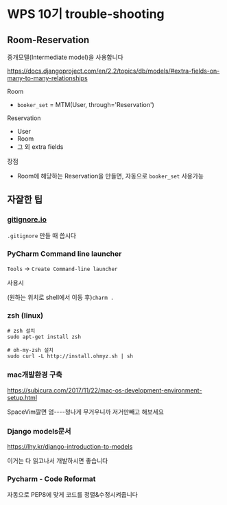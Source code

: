 # WPS 10기 trouble-shooting

## Room-Reservation

중개모델(Intermediate model)을 사용합니다

<https://docs.djangoproject.com/en/2.2/topics/db/models/#extra-fields-on-many-to-many-relationships>

Room

- `booker_set` = MTM(User, through='Reservation')

Reservation

- User
- Room
- 그 외 extra fields

장점

- Room에 해당하는 Reservation을 만들면, 자동으로 `booker_set` 사용가능



## 자잘한 팁

### [gitignore.io](<https://gitignore.io/>)

`.gitignore` 만들 때 씁시다



### PyCharm Command line launcher

`Tools` -> `Create Command-line launcher`

사용시

(원하는 위치로 shell에서 이동 후)`charm .`



### zsh (linux)

```
# zsh 설치
sudo apt-get install zsh

# oh-my-zsh 설치
sudo curl -L http://install.ohmyz.sh | sh
```



### mac개발환경 구축

<https://subicura.com/2017/11/22/mac-os-development-environment-setup.html>

SpaceVim깔면 엄----청나게 무거우니까 저거만빼고 해보세요



### Django models문서

<https://lhy.kr/django-introduction-to-models>

이거는 다 읽고나서 개발하시면 좋습니다



### Pycharm - Code Reformat

자동으로 PEP8에 맞게 코드를 정렬&수정시켜줍니다
